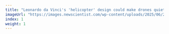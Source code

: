 ```yaml
---
title: "Leonardo da Vinci's 'helicopter' design could make drones quieter"
imageUrl: "https://images.newscientist.com/wp-content/uploads/2025/06/24143757/SEI_256221541.jpg?width=788"
index: 1
weight: 1
---
```

